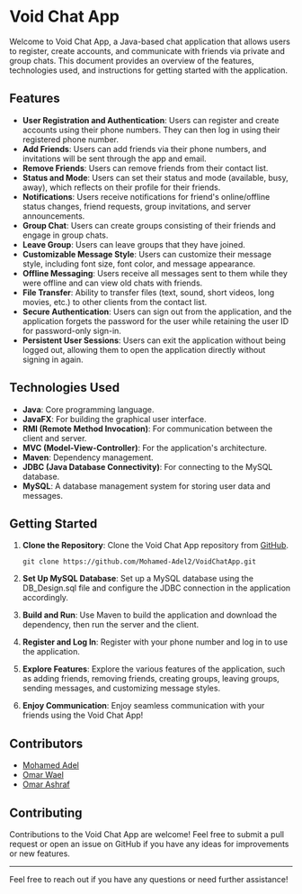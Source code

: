 # Void Chat App

Welcome to Void Chat App, a Java-based chat application that allows users to register, create accounts, and communicate with friends via private and group chats. This document provides an overview of the features, technologies used, and instructions for getting started with the application.

## Features

- **User Registration and Authentication**: Users can register and create accounts using their phone numbers. They can then log in using their registered phone number.
- **Add Friends**: Users can add friends via their phone numbers, and invitations will be sent through the app and email.
- **Remove Friends**: Users can remove friends from their contact list.
- **Status and Mode**: Users can set their status and mode (available, busy, away), which reflects on their profile for their friends.
- **Notifications**: Users receive notifications for friend's online/offline status changes, friend requests, group invitations, and server announcements.
- **Group Chat**: Users can create groups consisting of their friends and engage in group chats.
- **Leave Group**: Users can leave groups that they have joined.
- **Customizable Message Style**: Users can customize their message style, including font size, font color, and message appearance.
- **Offline Messaging**: Users receive all messages sent to them while they were offline and can view old chats with friends.
- **File Transfer**: Ability to transfer files (text, sound, short videos, long movies, etc.) to other clients from the contact list.
- **Secure Authentication**: Users can sign out from the application, and the application forgets the password for the user while retaining the user ID for password-only sign-in.
- **Persistent User Sessions**: Users can exit the application without being logged out, allowing them to open the application directly without signing in again.

## Technologies Used

- **Java**: Core programming language.
- **JavaFX**: For building the graphical user interface.
- **RMI (Remote Method Invocation)**: For communication between the client and server.
- **MVC (Model-View-Controller)**: For the application's architecture.
- **Maven**: Dependency management.
- **JDBC (Java Database Connectivity)**: For connecting to the MySQL database.
- **MySQL**: A database management system for storing user data and messages.

## Getting Started

1. **Clone the Repository**: Clone the Void Chat App repository from [GitHub](https://github.com/Mohamed-Adel2/VoidChatApp).
   
    ```
    git clone https://github.com/Mohamed-Adel2/VoidChatApp.git
    ```

2. **Set Up MySQL Database**: Set up a MySQL database using the DB_Design.sql file and configure the JDBC connection in the application accordingly.

3. **Build and Run**: Use Maven to build the application and download the dependency, then run the server and the client.

4. **Register and Log In**: Register with your phone number and log in to use the application.

5. **Explore Features**: Explore the various features of the application, such as adding friends, removing friends, creating groups, leaving groups, sending messages, and customizing message styles.

6. **Enjoy Communication**: Enjoy seamless communication with your friends using the Void Chat App!

## Contributors

- [Mohamed Adel](https://github.com/Mohamed-Adel2)
- [Omar Wael](https://github.com/omarwaels)
- [Omar Ashraf](https://github.com/Omar-Ashraf9)

## Contributing

Contributions to the Void Chat App are welcome! Feel free to submit a pull request or open an issue on GitHub if you have any ideas for improvements or new features.

---

Feel free to reach out if you have any questions or need further assistance!
